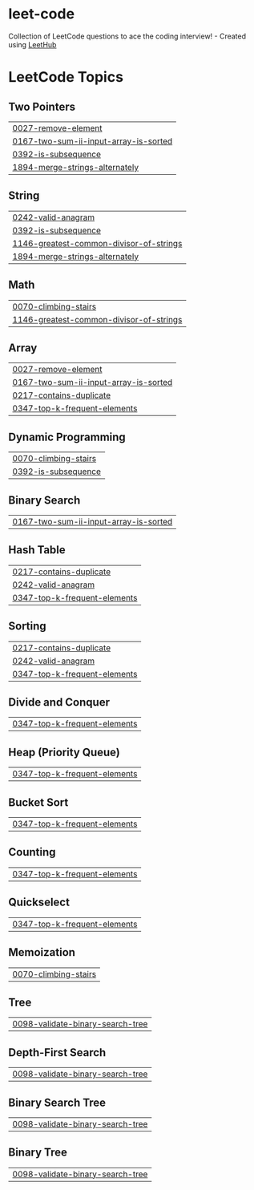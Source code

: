 # leet-code
Collection of LeetCode questions to ace the coding interview! - Created using [LeetHub](https://github.com/QasimWani/LeetHub)

<!---LeetCode Topics Start-->
# LeetCode Topics
## Two Pointers
|  |
| ------- |
| [0027-remove-element](https://github.com/ayleeee/leet-code/tree/master/0027-remove-element) |
| [0167-two-sum-ii-input-array-is-sorted](https://github.com/ayleeee/leet-code/tree/master/0167-two-sum-ii-input-array-is-sorted) |
| [0392-is-subsequence](https://github.com/ayleeee/leet-code/tree/master/0392-is-subsequence) |
| [1894-merge-strings-alternately](https://github.com/ayleeee/leet-code/tree/master/1894-merge-strings-alternately) |
## String
|  |
| ------- |
| [0242-valid-anagram](https://github.com/ayleeee/leet-code/tree/master/0242-valid-anagram) |
| [0392-is-subsequence](https://github.com/ayleeee/leet-code/tree/master/0392-is-subsequence) |
| [1146-greatest-common-divisor-of-strings](https://github.com/ayleeee/leet-code/tree/master/1146-greatest-common-divisor-of-strings) |
| [1894-merge-strings-alternately](https://github.com/ayleeee/leet-code/tree/master/1894-merge-strings-alternately) |
## Math
|  |
| ------- |
| [0070-climbing-stairs](https://github.com/ayleeee/leet-code/tree/master/0070-climbing-stairs) |
| [1146-greatest-common-divisor-of-strings](https://github.com/ayleeee/leet-code/tree/master/1146-greatest-common-divisor-of-strings) |
## Array
|  |
| ------- |
| [0027-remove-element](https://github.com/ayleeee/leet-code/tree/master/0027-remove-element) |
| [0167-two-sum-ii-input-array-is-sorted](https://github.com/ayleeee/leet-code/tree/master/0167-two-sum-ii-input-array-is-sorted) |
| [0217-contains-duplicate](https://github.com/ayleeee/leet-code/tree/master/0217-contains-duplicate) |
| [0347-top-k-frequent-elements](https://github.com/ayleeee/leet-code/tree/master/0347-top-k-frequent-elements) |
## Dynamic Programming
|  |
| ------- |
| [0070-climbing-stairs](https://github.com/ayleeee/leet-code/tree/master/0070-climbing-stairs) |
| [0392-is-subsequence](https://github.com/ayleeee/leet-code/tree/master/0392-is-subsequence) |
## Binary Search
|  |
| ------- |
| [0167-two-sum-ii-input-array-is-sorted](https://github.com/ayleeee/leet-code/tree/master/0167-two-sum-ii-input-array-is-sorted) |
## Hash Table
|  |
| ------- |
| [0217-contains-duplicate](https://github.com/ayleeee/leet-code/tree/master/0217-contains-duplicate) |
| [0242-valid-anagram](https://github.com/ayleeee/leet-code/tree/master/0242-valid-anagram) |
| [0347-top-k-frequent-elements](https://github.com/ayleeee/leet-code/tree/master/0347-top-k-frequent-elements) |
## Sorting
|  |
| ------- |
| [0217-contains-duplicate](https://github.com/ayleeee/leet-code/tree/master/0217-contains-duplicate) |
| [0242-valid-anagram](https://github.com/ayleeee/leet-code/tree/master/0242-valid-anagram) |
| [0347-top-k-frequent-elements](https://github.com/ayleeee/leet-code/tree/master/0347-top-k-frequent-elements) |
## Divide and Conquer
|  |
| ------- |
| [0347-top-k-frequent-elements](https://github.com/ayleeee/leet-code/tree/master/0347-top-k-frequent-elements) |
## Heap (Priority Queue)
|  |
| ------- |
| [0347-top-k-frequent-elements](https://github.com/ayleeee/leet-code/tree/master/0347-top-k-frequent-elements) |
## Bucket Sort
|  |
| ------- |
| [0347-top-k-frequent-elements](https://github.com/ayleeee/leet-code/tree/master/0347-top-k-frequent-elements) |
## Counting
|  |
| ------- |
| [0347-top-k-frequent-elements](https://github.com/ayleeee/leet-code/tree/master/0347-top-k-frequent-elements) |
## Quickselect
|  |
| ------- |
| [0347-top-k-frequent-elements](https://github.com/ayleeee/leet-code/tree/master/0347-top-k-frequent-elements) |
## Memoization
|  |
| ------- |
| [0070-climbing-stairs](https://github.com/ayleeee/leet-code/tree/master/0070-climbing-stairs) |
## Tree
|  |
| ------- |
| [0098-validate-binary-search-tree](https://github.com/ayleeee/leet-code/tree/master/0098-validate-binary-search-tree) |
## Depth-First Search
|  |
| ------- |
| [0098-validate-binary-search-tree](https://github.com/ayleeee/leet-code/tree/master/0098-validate-binary-search-tree) |
## Binary Search Tree
|  |
| ------- |
| [0098-validate-binary-search-tree](https://github.com/ayleeee/leet-code/tree/master/0098-validate-binary-search-tree) |
## Binary Tree
|  |
| ------- |
| [0098-validate-binary-search-tree](https://github.com/ayleeee/leet-code/tree/master/0098-validate-binary-search-tree) |
<!---LeetCode Topics End-->